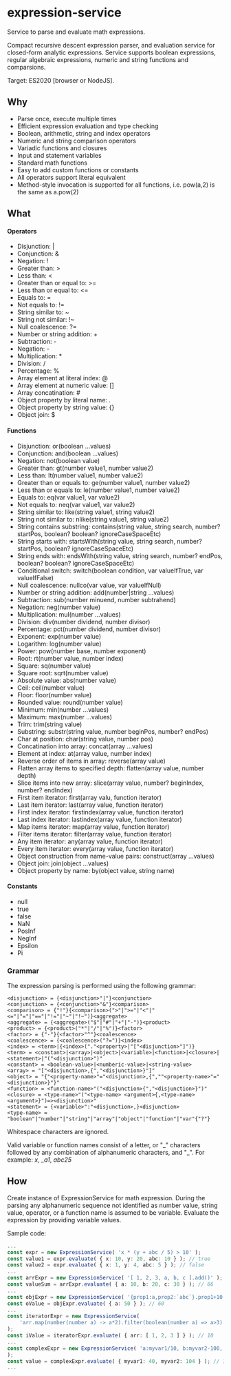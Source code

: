 # expression-service
Service to parse and evaluate math expressions.

Compact recursive descent expression parser, and evaluation service 
for closed-form analytic expressions.
Service supports boolean expressions, regular algebraic expressions, 
numeric and string functions and comparsions.

Target: ES2020 [browser or NodeJS].

## Why

* Parse once, execute multiple times
* Efficient expression evaluation and type checking
* Boolean, arithmetic, string and index operators
* Numeric and string comparison operators
* Variadic functions and closures
* Input and statement variables
* Standard math functions
* Easy to add custom functions or constants
* All operators support literal equivalent
* Method-style invocation is supported for all functions,
  i.e. pow(a,2) is the same as a.pow(2)

## What

#### Operators
* Disjunction: |
* Conjunction: &
* Negation: !
* Greater than: >
* Less than: <
* Greater than or equal to: >=
* Less than or equal to: <=
* Equals to: =
* Not equals to: !=
* String similar to: \~
* String not similar: !\~
* Null coalescence: ?=
* Number or string addition: +
* Subtraction: -
* Negation: -
* Multiplication: \*
* Division: /
* Percentage: %
* Array element at literal index: @
* Array element at numeric value: []
* Array concatination: #
* Object property by literal name: .
* Object property by string value: {}
* Object join: $
#### Functions
* Disjunction: or(boolean ...values)
* Conjunction: and(boolean ...values)
* Negation: not(boolean value)
* Greater than: gt(number value1, number value2)
* Less than: lt(number value1, number value2)
* Greater than or equals to: ge(number value1, number value2)
* Less than or equals to: le(number value1, number value2)
* Equals to: eq(var value1, var value2)
* Not equals to: neq(var value1, var value2)
* String similar to: like(string value1, string value2)
* String not similar to: nlike(string value1, string value2)
* String contains substring: contains(string value, string search, number? startPos, boolean? boolean? ignoreCaseSpaceEtc)
* String starts with: startsWith(string value, string search, number? startPos, boolean? ignoreCaseSpaceEtc)
* String ends with: endsWith(string value, string search, number? endPos, boolean? boolean? ignoreCaseSpaceEtc)
* Conditional switch: switch(boolean condition, var valueIfTrue, var valueIfFalse)
* Null coalescence: nullco(var value, var valueIfNull)
* Number or string addition: add(number|string ...values)
* Subtraction: sub(number minuend, number subtrahend)
* Negation: neg(number value)
* Multiplication: mul(number ...values)
* Division: div(number dividend, number divisor)
* Percentage: pct(number dividend, number divisor)
* Exponent: exp(number value)
* Logarithm: log(number value)
* Power: pow(number base, number exponent)
* Root: rt(number value, number index)
* Square: sq(number value)
* Square root: sqrt(number value)
* Absolute value: abs(number value)
* Ceil: ceil(number value)
* Floor: floor(number value)
* Rounded value: round(number value)
* Minimum: min(number ...values)
* Maximum: max(number ...values)
* Trim: trim(string value)
* Substring: substr(string value, number beginPos, number? endPos)
* Char at position: char(string value, number pos)
* Concatination into array: concat(array ...values)
* Element at index: at(array value, number index)
* Reverse order of items in array: reverse(array value)
* Flatten array items to specified depth: flatten(array value, number depth)
* Slice items into new array: slice(array value, number? beginIndex, number? endIndex)
* First item iterator: first(array valu, function iterator)
* Last item iterator: last(array value, function iterator)
* First index iterator: firstindex(array value, function iterator)
* Last index iterator: lastindex(array value, function iterator)
* Map items iterator: map(array value, function iterator)
* Filter items iterator: filter(array value, function iterator)
* Any item iterator: any(array value, function iterator)
* Every item iterator: every(array value, function iterator)
* Object construction from name-value pairs: construct(array ...values)
* Object join: join(object ...values)
* Object property by name: by(object value, string name)
#### Constants
* null
* true
* false
* NaN
* PosInf
* NegInf
* Epsilon
* Pi

### Grammar
The expression parsing is performed using the following grammar:

	<disjunction> = {<disjunction>"|"}<conjunction>
	<conjunction> = {<conjunction>"&"}<comparison>
	<comparison> = {"!"}{<comparison>(">"|">="|"<"|"<="|"="|"=="|"!="|"~"|"!~")}<aggregate>
	<aggregate> = {<aggregate>("$"|"#"|"+"|"-")}<product>
	<product> = {<product>("*"|"/"|"%")}<factor>
	<factor> = {"-"}{<factor>"^"}<coalescence>
	<coalescence> = {<coalescence>("?=")}<index>
	<index> = <term>|{<index>("."<property>|"["<disjunction>"]")}
	<term> = <constant>|<array>|<object>|<variable>|<function>|<closure>|<statement>|"("<disjunction>")"
	<constant> = <boolean-value>|<numberic-value>|<string-value>
	<array> = "["<disjunction>,{","<disjunction>}"]"
	<object> = "{"<property-name>"="<disjunction>,{",""<property-name>"="<disjunction>}"}"
	<function> = <function-name>"("<disjunction>{","<disjunction>}")"
	<closure> = <type-name>"("<type-name> <argument>{,<type-name> <argument>}")=><disjunction>"
	<statement> = {<variable>":"<disjunction>,}<disjunction>
	<type-name> = "boolean"|"number"|"string"|"array"|"object"|"function"|"var"{"?"}

Whitespace characters are ignored.

Valid variable or function names consist of a letter, or "\_" characters followed by any combination
of alphanumeric characters, and "\_". For example: *x*, *\_a1*, *abc25*


## How

Create instance of ExpressionService for math expression.
During the parsing any alphanumeric sequence not identified as
number value, string value, operator, or a function name is assumed to be variable.
Evaluate the expression by providing variable values.

Sample code:

```ts
...
const expr = new ExpressionService( 'x * (y + abc / 5) > 10' );
const value1 = expr.evaluate( { x: 10, y: 20, abc: 10 } ); // true
const value2 = expr.evaluate( { x: 1, y: 4, abc: 5 } ); // false
...
const arrExpr = new ExpressionService( '[ 1, 2, 3, a, b, c ].add()' );
const valueSum = arrExpr.evaluate( { a: 10, b: 20, c: 30 } ); // 66
...
const objExpr = new ExpressionService( '{prop1:a,prop2:`abc`}.prop1+10' );
const oValue = objExpr.evaluate( { a: 50 } ); // 60
...
const iteratorExpr = new ExpressionService(
	'arr.map(number(number a) -> a*2).filter(boolean(number a) => a>3).add()'
);
const iValue = iteratorExpr.evaluate( { arr: [ 1, 2, 3 ] } ); // 10
...
const complexExpr = new ExpressionService( 'a:myvar1/10, b:myvar2-100, a/b'
);
const value = complexExpr.evaluate( { myvar1: 40, myvar2: 104 } ); // 1
...
```
